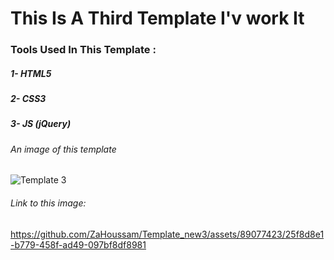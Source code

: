 # This Is A Third Template I'v work It

### Tools Used In This Template :
##### 1- HTML5
##### 2- CSS3
##### 3- JS (jQuery)
###### An image of this template
![Template 3](https://github.com/ZaHoussam/Template_new3/assets/89077423/25f8d8e1-b779-458f-ad49-097bf8df8981)

###### Link to this image:
https://github.com/ZaHoussam/Template_new3/assets/89077423/25f8d8e1-b779-458f-ad49-097bf8df8981
